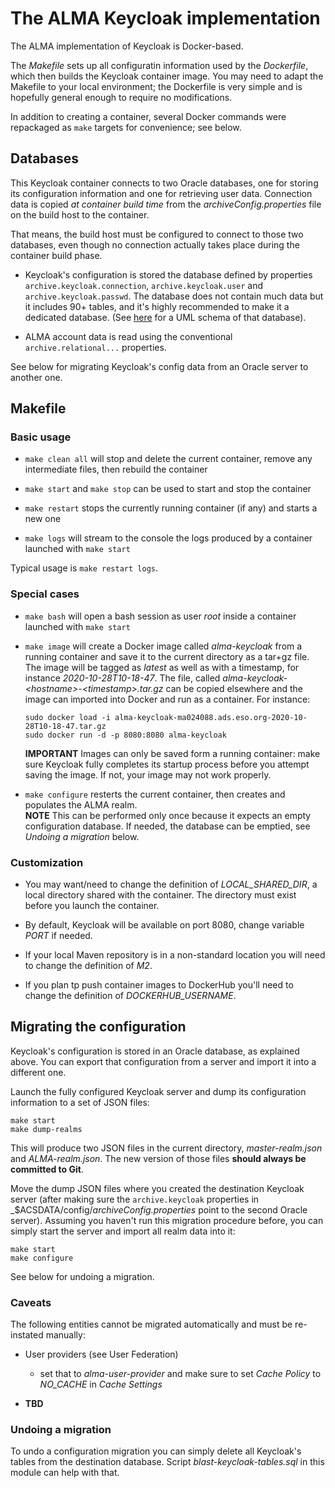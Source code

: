 # The ALMA Keycloak implementation

The ALMA implementation of Keycloak is Docker-based.

The _Makefile_ sets up all configuratin information used by the _Dockerfile_,
which then builds the Keycloak container image. You may need to adapt the
Makefile to your local environment; the Dockerfile is very simple and is
hopefully general enough to require no modifications.

In addition to creating a container, several Docker commands were repackaged as `make` targets for convenience; see below.

## Databases

This Keycloak container connects to two Oracle databases, one for storing its
configuration information and one for retrieving user data. Connection data is
copied _at container build time_ from the _archiveConfig.properties_ file on 
the build host to the container. 

That means, the build host must be configured to connect to those two databases,
even though no connection actually takes place during the container build phase.

* Keycloak's configuration is stored the database defined by properties 
  `archive.keycloak.connection`,  `archive.keycloak.user` and 
  `archive.keycloak.passwd`. The database does not contain much data but it
  includes 90+ tables, and it's highly recommended to make it a dedicated
  database. (See [here](https://htmlpreview.github.io/?https://gist.githubusercontent.com/thomasdarimont/b1c19da5e8df747b8596e6ddcda7e36f/raw/29309467f4ea07519cf614fd74943272e7d939f4/keycloak_db_overview_4.0.0.CR1-SNAPSHOT.svg) for a UML schema of that database).

* ALMA account data is read using the conventional  `archive.relational...` 
  properties.

See below for migrating Keycloak's config data from an Oracle server to another one.

## Makefile

### Basic usage

* `make clean all` will stop and delete the current container, remove 
  any intermediate files, then rebuild the container

* `make start` and `make stop` can be used to start and stop the container
  
* `make restart` stops the currently running container (if any) and starts a new one

* `make logs` will stream to the console the logs produced by a container launched with `make start`

Typical usage is `make restart logs`.

### Special cases

* `make bash` will open a bash session as user _root_ inside a container launched with `make start`

* `make image` will create a Docker image called _alma-keycloak_ from a running container 
  and save it to the current directory
  as a tar+gz file. The image will be tagged as _latest_ as well as with a timestamp, for instance
  _2020-10-28T10-18-47_. The file, called _alma-keycloak-&lt;hostname&gt;-&lt;timestamp&gt;.tar.gz_ can be copied
  elsewhere and the image can imported into Docker and run as a container. For instance:
  ```
  sudo docker load -i alma-keycloak-ma024088.ads.eso.org-2020-10-28T10-18-47.tar.gz
  sudo docker run -d -p 8080:8080 alma-keycloak
  ```
  **IMPORTANT** Images can only be saved form a running container: make sure Keycloak fully completes
  its startup process before you attempt saving the image. If not, your image may not work properly.

* `make configure` resterts the current container, then creates and populates the ALMA realm.  
  **NOTE** This can be performed only once because it expects an empty configuration database. If needed,
  the database can be emptied, see _Undoing a migration_ below.

### Customization

* You may want/need to change the definition of _LOCAL\_SHARED\_DIR_,
a local directory shared with the container. The directory must exist
before you launch the container.

* By default, Keycloak will be available on port 8080, change
variable _PORT_ if needed.

* If your local Maven repository is in a non-standard location you will need
to change the definition of _M2_.

* If you plan tp push container images to DockerHub you'll need to change
the definition of _DOCKERHUB\_USERNAME_.

## Migrating the configuration

Keycloak's configuration is stored in an Oracle database, as explained above.
You can export that configuration from a server and import it into a different one.

Launch the fully configured Keycloak server and dump its configuration 
information to a set of JSON files:
```
make start
make dump-realms
```
This will produce two JSON files in the current directory, _master-realm.json_ and _ALMA-realm.json_. The new version of those files **should always be committed to Git**.

Move the dump JSON files where you created the destination Keycloak server
(after making sure the `archive.keycloak` properties in
_$ACSDATA/config/_archiveConfig.properties_ point to the second Oracle server).
Assuming you haven't run this migration procedure before, you can simply start
the server and import all realm data into it:
```
make start
make configure
```
See below for undoing a migration.

### Caveats

The following entities cannot be migrated automatically and must be re-instated manually:
* User providers (see User Federation)
  * set that to _alma-user-provider_ and make sure to set _Cache Policy_ to 
    _NO_CACHE_ in _Cache Settings_

* **TBD**

### Undoing a migration

To undo a configuration migration you can simply delete all Keycloak's tables from the
destination database. Script _blast-keycloak-tables.sql_ in this module can help with
that.

